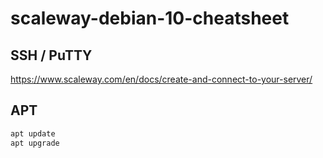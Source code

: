 # scaleway-debian-10-cheatsheet

## SSH / PuTTY
https://www.scaleway.com/en/docs/create-and-connect-to-your-server/

## APT
```sh
apt update
apt upgrade
```
